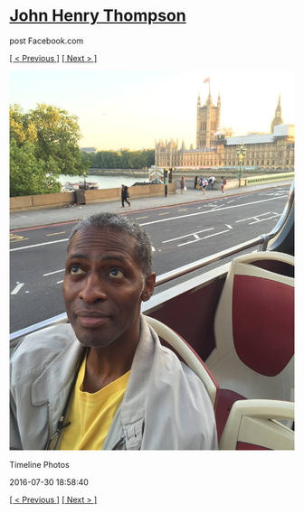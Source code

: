 # [John Henry Thompson](../README.md)
post Facebook.com

[[ < Previous ]](2016-07-31-2.md) [[ Next > ]](2016-07-30-3.md)

[![](../media/2016-07-30/Timeline-Photos.jpg)](../README.md)

Timeline Photos

2016-07-30 18:58:40

[[ < Previous ]](2016-07-31-2.md) [[ Next > ]](2016-07-30-3.md)